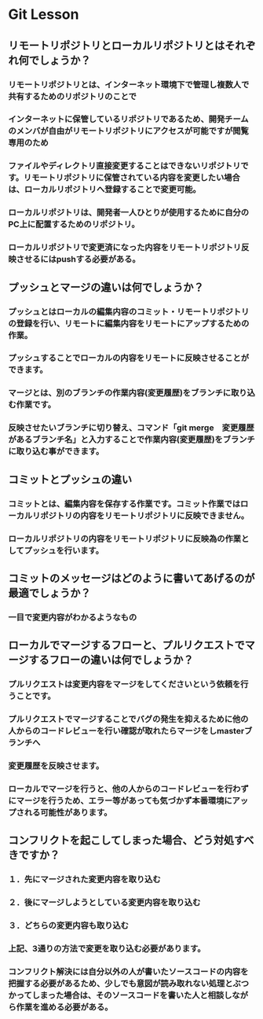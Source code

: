 # Git Lesson

## リモートリポジトリとローカルリポジトリとはそれぞれ何でしょうか？
### リモートリポジトリとは、インターネット環境下で管理し複数人で共有するためのリポジトリのことで
### インターネットに保管しているリポジトリであるため、開発チームのメンバが自由がリモートリポジトリにアクセスが可能ですが閲覧専用のため
### ファイルやディレクトリ直接変更することはできないリポジトリです。リモートリポジトリに保管されている内容を変更したい場合は、ローカルリポジトリへ登録することで変更可能。
### ローカルリポジトリは、開発者一人ひとりが使用するために自分のPC上に配置するためのリポジトリ。
### ローカルリポジトリで変更済になった内容をリモートリポジトリ反映させるにはpushする必要がある。

## プッシュとマージの違いは何でしょうか？
### プッシュとはローカルの編集内容のコミット・リモートリポジトリの登録を行い、リモートに編集内容をリモートにアップするための作業。
### プッシュすることでローカルの内容をリモートに反映させることができます。
### マージとは、別のブランチの作業内容(変更履歴)をブランチに取り込む作業です。
### 反映させたいブランチに切り替え、コマンド「git merge　変更履歴があるブランチ名」と入力することで作業内容(変更履歴)をブランチに取り込む事ができます。

## コミットとプッシュの違い
### コミットとは、編集内容を保存する作業です。コミット作業ではローカルリポジトリの内容をリモートリポジトリに反映できません。
### ローカルリポジトリの内容をリモートリポジトリに反映為の作業としてプッシュを行います。

## コミットのメッセージはどのように書いてあげるのが最適でしょうか？
### 一目で変更内容がわかるようなもの

## ローカルでマージするフローと、プルリクエストでマージするフローの違いは何でしょうか？
### プルリクエストは変更内容をマージをしてくださいという依頼を行うことです。
### プルリクエストでマージすることでバグの発生を抑えるために他の人からのコードレビューを行い確認が取れたらマージをしmasterブランチへ
### 変更履歴を反映させます。
### ローカルでマージを行うと、他の人からのコードレビューを行わずにマージを行うため、エラー等があっても気づかず本番環境にアップされる可能性があります。

## コンフリクトを起こしてしまった場合、どう対処すべきですか？
### １．先にマージされた変更内容を取り込む
### ２．後にマージしようとしている変更内容を取り込む
### ３．どちらの変更内容も取り込む
### 上記、3通りの方法で変更を取り込む必要があります。
### コンフリクト解決には自分以外の人が書いたソースコードの内容を把握する必要があるため、少しでも意図が読み取れない処理とぶつかってしまった場合は、そのソースコードを書いた人と相談しながら作業を進める必要がある。